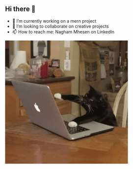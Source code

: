 ## Hi there 👋
- 🔭 I’m currently working on a mern project
- 👯 I’m looking to collaborate on creative projects
- 📫 How to reach me: Nagham Mhesen on LinkedIn
<img src="https://github.com/nviamx/nviamx/blob/main/Cat%20Working%20GIF.gif" width="400">

  
<!--
**nviamx/nviamx** is a ✨ _special_ ✨ repository because its `README.md` (this file) appears on your GitHub profile.

Here are some ideas to get you started:

- 🔭 I’m currently working on ...
- 🌱 I’m currently learning ...
- 👯 I’m looking to collaborate on ...
- 🤔 I’m looking for help with ...
- 💬 Ask me about ...
- 📫 How to reach me: ...
- 😄 Pronouns: ...
- ⚡ Fun fact: ...
-->
